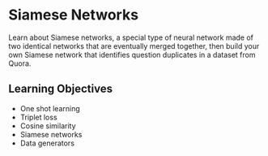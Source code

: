 # Siamese Networks

Learn about Siamese networks, a special type of neural network made of two identical networks that are eventually merged together, then build your own Siamese network that identifies question duplicates in a dataset from Quora.

## Learning Objectives
* One shot learning
* Triplet loss
* Cosine similarity
* Siamese networks
* Data generators
